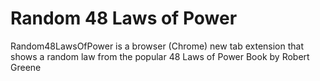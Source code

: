 Random 48 Laws of Power
=======================
Random48LawsOfPower is a browser (Chrome) new tab extension that shows a random law from the popular 48 Laws of Power Book by Robert Greene